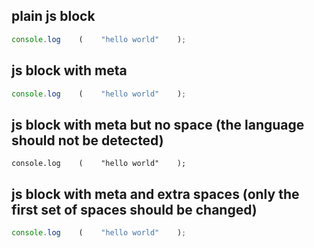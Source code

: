 ## plain js block

```js
console.log    (    "hello world"    );
```

## js block with meta

```js {cmd=node .line-numbers}
console.log    (    "hello world"    );
```

## js block with meta but no space (the language should not be detected)

```js{cmd=node .line-numbers}
console.log    (    "hello world"    );
```

## js block with meta and extra spaces (only the first set of spaces should be changed)

```js    cmd=node    something="a    b"
console.log    (    "hello world"    );
```

